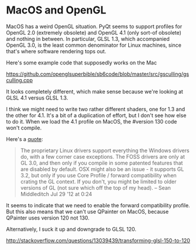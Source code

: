 # MacOS and OpenGL

MacOS has a weird OpenGL situation.  PyQt seems to support profiles for OpenGL 2.0
(extremely obsolete) and OpenGL 4.1 (only sort-of obsolete) and nothing in between.
In particular, GLSL 1.3, which accompanied OpenGL 3.0, is the least common denominator
for Linux machines, since that's where software rendering tops out. 

Here's some example code that supposedly works on the Mac

https://github.com/openglsuperbible/sb6code/blob/master/src/gsculling/gsculling.cpp

It looks completely different, which make sense because we're looking at GLSL 4.1
versus GLSL 1.3.

I think we might need to write two rather different shaders, one for 1.3 and
the other for 4.1.  It's a bit of a duplication of effort, but I don't see
how else to do it.  When we load the 4.1 profile on MacOS, the #version 130
code won't compile.

Here's a [quote](http://gamedev.stackexchange.com/questions/33190/glsl-rewriting-geometry-shader-from-330-to-130-version?rq=1):

>  The proprietary Linux drivers support everything the Windows drivers do, with a few corner case exceptions. The FOSS drivers are only at GL 3.0, and then only if you compile in some patented features that are disabled by default. OSX might also be an issue - it supports GL 3.2, but only if you use Core Profile / forward compatibility when crating the GL context. If you don't, you might be limited to older versions of GL (not sure which off the top of my head). – Sean Middleditch Jul 29 '12 at 0:24 

It seems to indicate that we need to enable the forward compatibility profile.
But this also means that we can't use QPainter on MacOS, because QPainter uses
version 120 not 130.

Alternatively, I suck it up and downgrade to GLSL 120.

http://stackoverflow.com/questions/13039439/transforming-glsl-150-to-120

